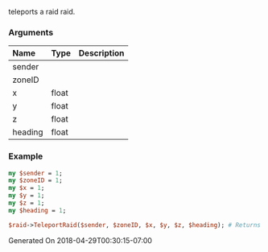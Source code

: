 teleports a raid raid.
### Arguments
**Name**|**Type**|**Description**
:---|:---|:---
sender||
zoneID||
x|float|
y|float|
z|float|
heading|float|

### Example

```perl
my $sender = 1;
my $zoneID = 1;
my $x = 1;
my $y = 1;
my $z = 1;
my $heading = 1;

$raid->TeleportRaid($sender, $zoneID, $x, $y, $z, $heading); # Returns void
```


Generated On 2018-04-29T00:30:15-07:00